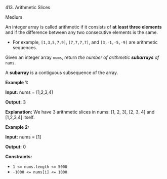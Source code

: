 ﻿413\. Arithmetic Slices

Medium

An integer array is called arithmetic if it consists of **at least three elements** and if the difference between any two consecutive elements is the same.

*   For example, `[1,3,5,7,9]`, `[7,7,7,7]`, and `[3,-1,-5,-9]` are arithmetic sequences.

Given an integer array `nums`, return _the number of arithmetic **subarrays** of_ `nums`.

A **subarray** is a contiguous subsequence of the array.

**Example 1:**

**Input:** nums = [1,2,3,4]

**Output:** 3

**Explanation:** We have 3 arithmetic slices in nums: [1, 2, 3], [2, 3, 4] and [1,2,3,4] itself. 

**Example 2:**

**Input:** nums = [1]

**Output:** 0 

**Constraints:**

*   `1 <= nums.length <= 5000`
*   `-1000 <= nums[i] <= 1000`